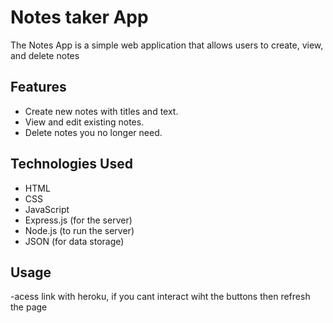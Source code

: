 # Notes taker App

The Notes App is a simple web application that allows users to create, view, and delete notes

## Features

- Create new notes with titles and text.
- View and edit existing notes.
- Delete notes you no longer need.

## Technologies Used

- HTML
- CSS
- JavaScript
- Express.js (for the server)
- Node.js (to run the server)
- JSON (for data storage)

## Usage

-acess link with heroku, if you cant interact wiht the buttons then refresh the page